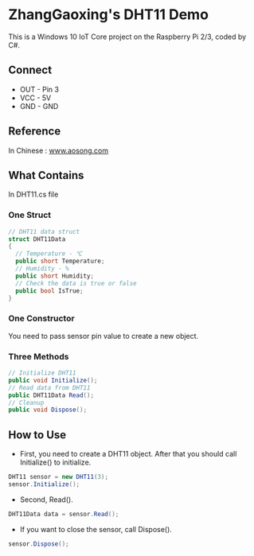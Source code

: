 # ZhangGaoxing's DHT11 Demo
This is a Windows 10 IoT Core project on the Raspberry Pi 2/3, coded by C#.

## Connect
* OUT - Pin 3
* VCC - 5V
* GND - GND

## Reference
In Chinese : www.aosong.com

## What Contains
In DHT11.cs file
### One Struct
```C#
// DHT11 data struct
struct DHT11Data
{
  // Temperature - ℃
  public short Temperature;
  // Humidity - %
  public short Humidity;
  // Check the data is true or false
  public bool IsTrue;
}
```
### One Constructor
You need to pass sensor pin value to create a new object.
### Three Methods
```C#
// Initialize DHT11
public void Initialize();
// Read data from DHT11
public DHT11Data Read();
// Cleanup
public void Dispose();
```

## How to Use
* First, you need to create a DHT11 object. After that you should call Initialize() to initialize.
```C#
DHT11 sensor = new DHT11(3);
sensor.Initialize();
```
* Second, Read().
```C#
DHT11Data data = sensor.Read();
```
* If you want to close the sensor, call Dispose().
```C#
sensor.Dispose();
```
